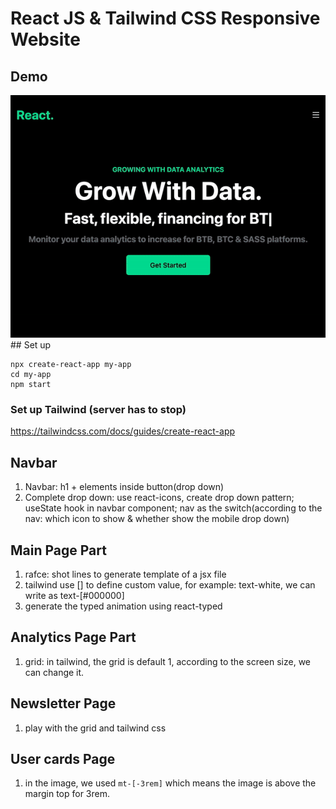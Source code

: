 # React JS & Tailwind CSS Responsive Website

## Demo

<img src="https://github.com/luoyuqinlaura/data-finance-yt/blob/main/src/assets/demo.gif">
## Set up

```
npx create-react-app my-app
cd my-app
npm start
```

### Set up Tailwind (server has to stop)

https://tailwindcss.com/docs/guides/create-react-app

## Navbar

1. Navbar: h1 + elements inside button(drop down)
2. Complete drop down: use react-icons, create drop down pattern; useState hook in navbar component; nav as the switch(according to the nav: which icon to show & whether show the mobile drop down)

## Main Page Part

1. rafce: shot lines to generate template of a jsx file
2. tailwind use [] to define custom value, for example: text-white, we can write as text-[#000000]
3. generate the typed animation using react-typed

## Analytics Page Part

1. grid: in tailwind, the grid is default 1, according to the screen size, we can change it.

## Newsletter Page

1. play with the grid and tailwind css

## User cards Page

1. in the image, we used
   `mt-[-3rem]`
   which means the image is above the margin top for 3rem.
